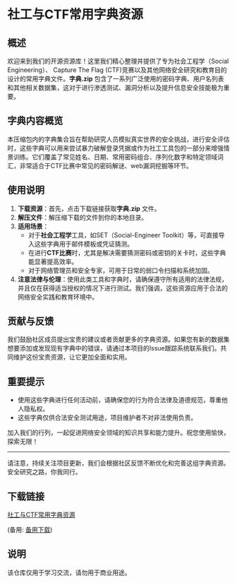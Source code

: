 # 社工与CTF常用字典资源

## 概述

欢迎来到我们的开源资源库！这里我们精心整理并提供了专为社会工程学（Social Engineering）、 Capture The Flag (CTF)竞赛以及其他网络安全研究和教育目的设计的常用字典文件。**字典.zip** 包含了一系列广泛使用的密码字典、用户名列表和其他相关数据集，这对于进行渗透测试、漏洞分析以及提升信息安全技能极为重要。

## 字典内容概览

本压缩包内的字典集合旨在帮助研究人员模拟真实世界的安全挑战，进行安全评估时，这些字典可以用来尝试暴力破解登录凭据或作为社工工具包的一部分来增强情景训练。它们覆盖了常见姓名、日期、常用密码组合、序列化数字和特定领域词汇，非常适合于CTF比赛中常见的密码解谜、web漏洞挖掘等环节。

## 使用说明

1. **下载资源**：首先，点击下载链接获取**字典.zip** 文件。
2. **解压文件**：解压缩下载的文件到你的本地目录。
3. **适用场景**：
   - 对于**社会工程学**工具，如SET（Social-Engineer Toolkit）等，可直接导入这些字典用于邮件模板或凭证猜测。
   - 在进行**CTF比赛**时，尤其是解决需要猜测密码或密钥的关卡时，这些字典能显著提高效率。
   - 对于网络管理员和安全专家，可用于日常的弱口令扫描和系统加固。
4. **注意法律与伦理**：使用此类工具和字典时，请确保遵守所有适用的法律法规，并且仅在获得适当授权的情况下进行测试。我们强调，这些资源应用于合法的网络安全实践和教育环境中。

## 贡献与反馈

我们鼓励社区成员提出宝贵的建议或者贡献更多的字典资源。如果您有新的数据集想要添加或发现现有字典中的错误，请通过本项目的Issue跟踪系统联系我们。共同维护这份宝贵资源，让它更加全面和实用。

## 重要提示

- 使用这些字典进行任何活动前，请确保您的行为符合法律及道德规范，尊重他人隐私权。
- 这些字典仅供合法安全测试用途，项目维护者不对非法使用负责。

加入我们的行列，一起促进网络安全领域的知识共享和能力提升。祝您使用愉快，探索无限！

---

请注意，持续关注项目更新，我们会根据社区反馈不断优化和完善这组字典资源。安全研究之路，你我同行。

## 下载链接
[社工与CTF常用字典资源](https://pan.quark.cn/s/b6fb1b3fb8b3) 

(备用: [备用下载](https://pan.baidu.com/s/1ixLlsTPIwock6A34mVt4aw?pwd=1234))

## 说明

该仓库仅用于学习交流，请勿用于商业用途。
